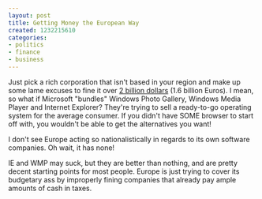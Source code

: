 ```yaml
---
layout: post
title: Getting Money the European Way
created: 1232215610
categories:
- politics
- finance
- business
---
```

Just pick a rich corporation that isn't based in your region and make up some lame excuses to fine it over [2 billion dollars](http://www.networkworld.com/news/2009/011709-europe-charges-microsoft-with-abuse.html) (1.6 billion Euros). I mean, so what if Microsoft "bundles" Windows Photo Gallery, Windows Media Player and Internet Explorer? They're trying to sell a ready-to-go operating system for the average consumer. If you didn't have SOME browser to start off with, you wouldn't be able to get the alternatives you want!

I don't see Europe acting so nationalistically in regards to its own software companies. Oh wait, it has none!

IE and WMP may suck, but they are better than nothing, and are pretty decent starting points for most people. Europe is just trying to cover its budgetary ass by improperly fining companies that already pay ample amounts of cash in taxes.
